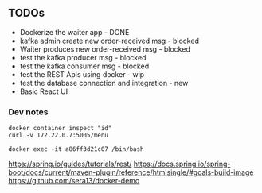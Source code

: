 ## TODOs

- Dockerize the waiter app - DONE
- kafka admin create new order-received msg - blocked
- Waiter produces new order-received msg - blocked
- test the kafka producer msg - blocked
- test the kafka consumer msg - blocked
- test the REST Apis using docker - wip
- test the database connection and integration - new
- Basic React UI

### Dev notes
```
docker container inspect "id"
curl -v 172.22.0.7:5005/menu

docker exec -it a86ff3d21c07 /bin/bash
```
https://spring.io/guides/tutorials/rest/
https://docs.spring.io/spring-boot/docs/current/maven-plugin/reference/htmlsingle/#goals-build-image
https://github.com/sera13/docker-demo
